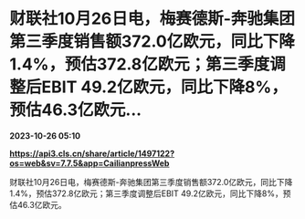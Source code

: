 # 财联社10月26日电，梅赛德斯-奔驰集团第三季度销售额372.0亿欧元，同比下降1.4%，预估372.8亿欧元；第三季度调整后EBIT 49.2亿欧元，同比下降8%，预估46.3亿欧元...

**2023-10-26 05:10**

**https://api3.cls.cn/share/article/1497122?os=web&sv=7.7.5&app=CailianpressWeb**

财联社10月26日电，梅赛德斯-奔驰集团第三季度销售额372.0亿欧元，同比下降1.4%，预估372.8亿欧元；第三季度调整后EBIT 49.2亿欧元，同比下降8%，预估46.3亿欧元。